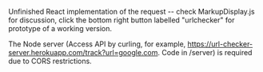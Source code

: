 Unfinished React implementation of the request -- check MarkupDisplay.js for discussion, click the bottom right button labelled "urlchecker" for prototype of a working version.

The Node server (Access API by curling, for example, https://url-checker-server.herokuapp.com/track?url=google.com.  Code in /server) is required due to CORS restrictions. 